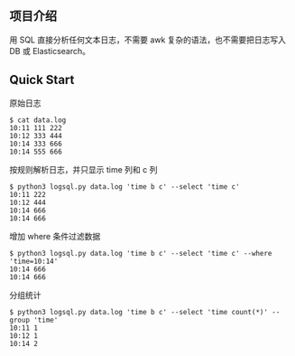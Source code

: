 ## 项目介绍

用 SQL 直接分析任何文本日志，不需要 awk 复杂的语法，也不需要把日志写入 DB 或 Elasticsearch。

## Quick Start 

原始日志

    $ cat data.log
    10:11 111 222
    10:12 333 444
    10:14 333 666
    10:14 555 666

按规则解析日志，并只显示 time 列和 c 列

    $ python3 logsql.py data.log 'time b c' --select 'time c'
    10:11 222
    10:12 444
    10:14 666
    10:14 666

增加 where 条件过滤数据

    $ python3 logsql.py data.log 'time b c' --select 'time c' --where 'time=10:14'
    10:14 666
    10:14 666

分组统计

    $ python3 logsql.py data.log 'time b c' --select 'time count(*)' --group 'time'
    10:11 1
    10:12 1
    10:14 2
